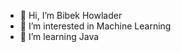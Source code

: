 - 👋 Hi, I’m Bibek Howlader
- 👀 I’m interested in Machine Learning
- 🌱 I’m learning Java

<!---
BHowlader/BHowlader is a ✨ special ✨ repository because its `README.md` (this file) appears on your GitHub profile.
You can click the Preview link to take a look at your changes.
--->
